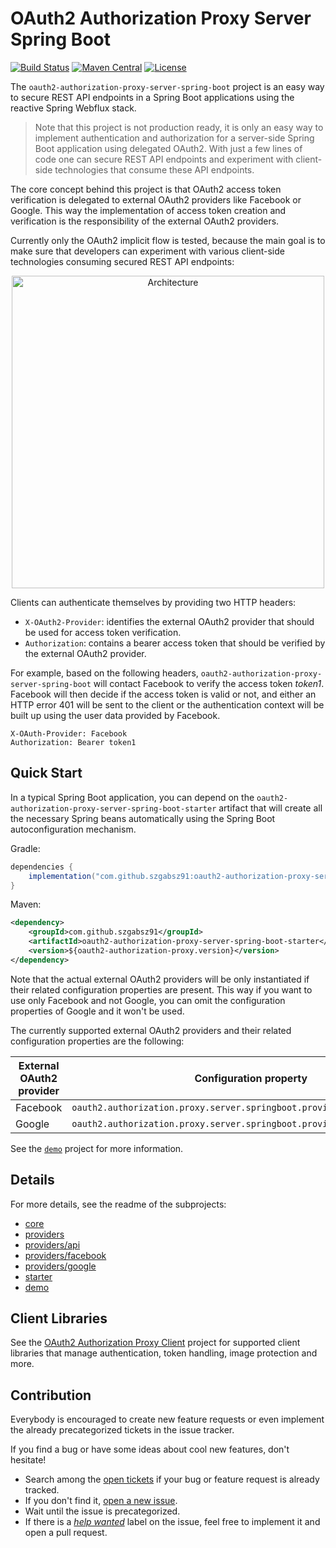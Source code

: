 # OAuth2 Authorization Proxy Server Spring Boot


[![Build Status](https://img.shields.io/circleci/project/github/szgabsz91/oauth2-authorization-proxy-server-spring-boot/master.svg)](https://circleci.com/gh/szgabsz91/workflows/oauth2-authorization-proxy-server-spring-boot)
[![Maven Central](https://img.shields.io/maven-central/v/com.github.szgabsz91/oauth2-authorization-proxy-server-spring-boot-starter)](https://central.sonatype.com/artifact/com.github.szgabsz91/oauth2-authorization-proxy-server-spring-boot-starter)
[![License](https://img.shields.io/github/license/szgabsz91/oauth2-authorization-proxy-server-spring-boot.svg)](https://github.com/szgabsz91/oauth2-authorization-proxy-server-spring-boot/blob/master/LICENSE)

The `oauth2-authorization-proxy-server-spring-boot` project is an easy way to secure REST API endpoints in a Spring Boot
applications using the reactive Spring Webflux stack.

> Note that this project is not production ready, it is only an easy way to implement authentication and authorization
> for a server-side Spring Boot application using delegated OAuth2. With just a few lines of code one can secure REST
> API endpoints and experiment with client-side technologies that consume these API endpoints.

The core concept behind this project is that OAuth2 access token verification is delegated to external
OAuth2 providers like Facebook or Google. This way the implementation of access token creation and verification is the
responsibility of the external OAuth2 providers.

Currently only the OAuth2 implicit flow is tested, because the main goal is to make sure that developers can
experiment with various client-side technologies consuming secured REST API endpoints:

<p align="center">
    <img src="docs/architecture.png" alt="Architecture" title="Architecture" width="500">
</p>

Clients can authenticate themselves by providing two HTTP headers:

* `X-OAuth2-Provider`: identifies the external OAuth2 provider that should be used for access token verification.
* `Authorization`: contains a bearer access token that should be verified by the external OAuth2 provider.

For example, based on the following headers, `oauth2-authorization-proxy-server-spring-boot` will contact Facebook to
verify the access token *token1*. Facebook will then decide if the access token is valid or not, and either an HTTP
error 401 will be sent to the client or the authentication context will be built up using the user data provided by
Facebook.

```
X-OAuth-Provider: Facebook
Authorization: Bearer token1
```

## Quick Start

In a typical Spring Boot application, you can depend on the `oauth2-authorization-proxy-server-spring-boot-starter`
artifact that will create all the necessary Spring beans automatically using the Spring Boot autoconfiguration
mechanism.

Gradle:

```groovy
dependencies {
    implementation("com.github.szgabsz91:oauth2-authorization-proxy-server-spring-boot-starter:${oauth2AuthorizationProxyVersion}")
}
```

Maven:

```xml
<dependency>
    <groupId>com.github.szgabsz91</groupId>
    <artifactId>oauth2-authorization-proxy-server-spring-boot-starter</artifactId>
    <version>${oauth2-authorization-proxy.version}</version>
</dependency>
```

Note that the actual external OAuth2 providers will be only instantiated if their related configuration properties are
present. This way if you want to use only Facebook and not Google, you can omit the configuration properties of Google
and it won't be used.

The currently supported external OAuth2 providers and their related configuration properties are the following:

| External OAuth2 provider | Configuration property                                                   |
|--------------------------|--------------------------------------------------------------------------|
| Facebook                 | `oauth2.authorization.proxy.server.springboot.providers.facebook.appId`  |
| Google                   | `oauth2.authorization.proxy.server.springboot.providers.google.clientId` |

See the [`demo`](demo) project for more information.

## Details

For more details, see the readme of the subprojects:

* [core](core)
* [providers](providers)
* [providers/api](providers/api)
* [providers/facebook](providers/facebook)
* [providers/google](providers/google)
* [starter](starter)
* [demo](demo)

## Client Libraries

See the [OAuth2 Authorization Proxy Client](https://github.com/szgabsz91/oauth2-authorization-proxy-client) project for supported client libraries that manage authentication, token handling, image protection and more.

## Contribution

Everybody is encouraged to create new feature requests or even implement the already precategorized tickets in the
issue tracker.

If you find a bug or have some ideas about cool new features, don't hesitate!

* Search among the
    [open tickets](https://github.com/szgabsz91/oauth2-authorization-proxy-server-spring-boot/issues)
    if your bug or feature request is already tracked.
* If you don't find it,
    [open a new issue](https://github.com/szgabsz91/oauth2-authorization-proxy-server-spring-boot/issues/new).
* Wait until the issue is precategorized.
* If there is a
    *[help wanted](https://github.com/szgabsz91/oauth2-authorization-proxy-server-spring-boot/labels/help%20wanted)*
    label on the issue, feel free to implement it and open a pull request.
